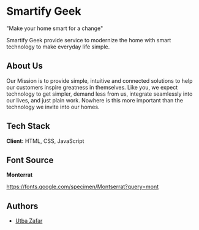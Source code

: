 # Smartify Geek

"Make your home smart for a change"

Smartify Geek provide service to modernize the home with smart technology to make everyday life simple.

## About Us

Our Mission is to provide simple, intuitive and connected solutions to help our customers inspire greatness in themselves. Like you, we expect technology to get simpler, demand less from us, integrate seamlessly into our lives, and just plain work. Nowhere is this more important than the technology we invite into our homes.

## Tech Stack

**Client:** HTML, CSS, JavaScript

## Font Source

**Monterrat**

https://fonts.google.com/specimen/Montserrat?query=mont

## Authors

- [Utba Zafar](https://github.com/Uzafar90)
